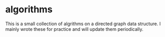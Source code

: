 # algorithms

This is a small collection of algrithms on a directed graph data structure. I mainly wrote these for practice and 
will update them periodically.
